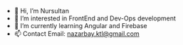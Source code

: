 - 👋 Hi, I’m Nursultan
- 👀 I’m interested in FrontEnd and Dev-Ops development
- 🌱 I’m currently learning Angular and Firebase
- 📫 Contact Email: nazarbay.ktl@gmail.com
